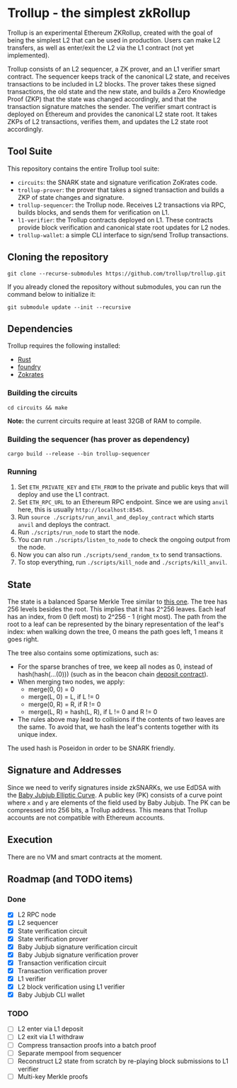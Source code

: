 # Trollup - the simplest zkRollup

Trollup is an experimental Ethereum ZKRollup, created with the goal of being
the simplest L2 that can be used in production. Users can make L2 transfers, as
well as enter/exit the L2 via the L1 contract (not yet implemented).

Trollup consists of an L2 sequencer, a ZK prover, and an L1 verifier smart
contract. The sequencer keeps track of the canonical L2 state, and receives
transactions to be included in L2 blocks. The prover takes these signed
transactions, the old state and the new state, and builds a Zero Knowledge
Proof (ZKP) that the state was changed accordingly, and that the transaction
signature matches the sender. The verifier smart contract is deployed on
Ethereum and provides the canonical L2 state root. It takes ZKPs of L2
transactions, verifies them, and updates the L2 state root accordingly.

## Tool Suite

This repository contains the entire Trollup tool suite:

- `circuits`: the SNARK state and signature verification ZoKrates code.
- `trollup-prover`: the prover that takes a signed transaction and builds a ZKP of
  state changes and signature.
- `trollup-sequencer`: the Trollup node. Receives L2 transactions via RPC, builds
  blocks, and sends them for verification on L1.
- `l1-verifier`: the Trollup contracts deployed on L1. These contracts provide
  block verification and canonical state root updates for L2 nodes.
- `trollup-wallet`: a simple CLI interface to sign/send Trollup transactions.

## Cloning the repository

```
git clone --recurse-submodules https://github.com/trollup/trollup.git
```

If you already cloned the repository without submodules, you can run the command below to initialize it:
```
git submodule update --init --recursive
```

## Dependencies

Trollup requires the following installed:
- [Rust](https://www.rust-lang.org/learn/get-started)
- [foundry](https://github.com/foundry-rs/foundry)
- [Zokrates](https://zokrates.github.io)

### Building the circuits
```
cd circuits && make
```

**Note:** the current circuits require at least 32GB of RAM to compile.

### Building the sequencer (has prover as dependency)
```
cargo build --release --bin trollup-sequencer
```

### Running

1. Set `ETH_PRIVATE_KEY` and `ETH_FROM` to the private and public keys that will deploy and use the L1 contract.
2. Set `ETH_RPC_URL` to an Ethereum RPC endpoint. Since we are using `anvil` here, this is usually `http://localhost:8545`.
3. Run `source ./scripts/run_anvil_and_deploy_contract` which starts `anvil` and deploys the contract.
4. Run `./scripts/run_node` to start the node.
5. You can run `./scripts/listen_to_node` to check the ongoing output from the node.
6. Now you can also run `./scripts/send_random_tx` to send transactions.
7. To stop everything, run `./scripts/kill_node` and `./scripts/kill_anvil`.

## State

The state is a balanced Sparse Merkle Tree similar to [this one](https://github.com/nervosnetwork/sparse-merkle-tree).
The tree has 256 levels besides the root. This implies that it has 2^256
leaves. Each leaf has an index, from 0 (left most) to 2^256 - 1 (right most).
The path from the root to a leaf can be represented by the binary
representation of the leaf's index: when walking down the tree, 0 means the
path goes left, 1 means it goes right.

The tree also contains some optimizations, such as:

- For the sparse branches of tree, we keep all nodes as 0, instead of hash(hash(...(0))) (such as in the beacon chain [deposit contract](https://github.com/axic/eth2-deposit-contract/)).
- When merging two nodes, we apply:
    - merge(0, 0) = 0
    - merge(L, 0) = L, if L != 0
    - merge(0, R) = R, if R != 0
    - merge(L, R) = hash(L, R), if L != 0 and R != 0
- The rules above may lead to collisions if the contents of two leaves are the same. To avoid that, we hash the leaf's contents together with its unique index.

The used hash is Poseidon in order to be SNARK friendly.

## Signature and Addresses

Since we need to verify signatures inside zkSNARKs, we use EdDSA with the [Baby Jubjub Elliptic Curve](https://eips.ethereum.org/EIPS/eip-2494).
A public key (PK) consists of a curve point where `x` and `y` are elements of
the field used by Baby Jubjub. The PK can be compressed into 256 bits, a
Trollup address.  This means that Trollup accounts are not compatible with
Ethereum accounts.

## Execution

There are no VM and smart contracts at the moment.

## Roadmap (and TODO items)

### Done

- [x] L2 RPC node
- [x] L2 sequencer
- [x] State verification circuit
- [x] State verification prover
- [x] Baby Jubjub signature verification circuit
- [x] Baby Jubjub signature verification prover
- [x] Transaction verification circuit
- [x] Transaction verification prover
- [x] L1 verifier
- [x] L2 block verification using L1 verifier
- [x] Baby Jubjub CLI wallet

### TODO

- [ ] L2 enter via L1 deposit
- [ ] L2 exit via L1 withdraw
- [ ] Compress transaction proofs into a batch proof
- [ ] Separate mempool from sequencer
- [ ] Reconstruct L2 state from scratch by re-playing block submissions to L1 verifier
- [ ] Multi-key Merkle proofs
